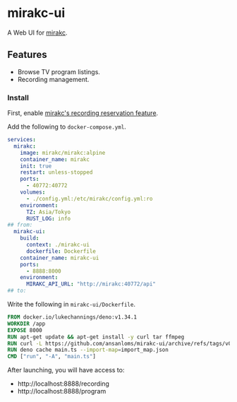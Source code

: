 # mirakc-ui

A Web UI for [mirakc](https://github.com/mirakc/mirakc).

## Features

- Browse TV program listings.
- Recording management.

### Install

First, enable [mirakc's recording reservation feature](https://mirakc.github.io/dekiru-mirakc/latest/config/recording.html).

Add the following to `docker-compose.yml`.

```yml:docker-compose.yml
services:
  mirakc:
    image: mirakc/mirakc:alpine
    container_name: mirakc
    init: true
    restart: unless-stopped
    ports:
      - 40772:40772
    volumes:
      - ./config.yml:/etc/mirakc/config.yml:ro
    environment:
      TZ: Asia/Tokyo
      RUST_LOG: info
## from:
  mirakc-ui:
    build:
      context: ./mirakc-ui
      dockerfile: Dockerfile
    container_name: mirakc-ui
    ports:
      - 8888:8000
    environment:
      MIRAKC_API_URL: "http://mirakc:40772/api"
## to:
```

Write the following in `mirakc-ui/Dockerfile`.

```Dockerfile
FROM docker.io/lukechannings/deno:v1.34.1
WORKDIR /app
EXPOSE 8000
RUN apt-get update && apt-get install -y curl tar ffmpeg
RUN curl -L https://github.com/ansanloms/mirakc-ui/archive/refs/tags/v0.2.0.tar.gz | tar -xz --strip-components 1
RUN deno cache main.ts --import-map=import_map.json
CMD ["run", "-A", "main.ts"]
```

After launching, you will have access to:

- http://localhost:8888/recording
- http://localhost:8888/program
